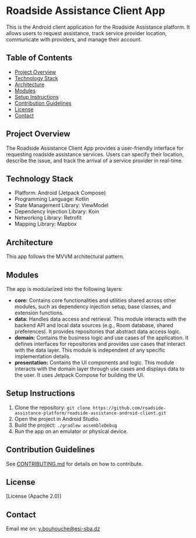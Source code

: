 # Roadside Assistance Client App

This is the Android client application for the Roadside Assistance platform. It allows users to request assistance, track service provider location, communicate with providers, and manage their account.

## Table of Contents

-   [Project Overview](#project-overview)
-   [Technology Stack](#technology-stack)
-   [Architecture](#architecture)
-   [Modules](#modules)
-   [Setup Instructions](#setup-instructions)
-   [Contribution Guidelines](#contribution-guidelines)
-   [License](#license)
-   [Contact](#contact)

## Project Overview

The Roadside Assistance Client App provides a user-friendly interface for requesting roadside assistance services.  Users can specify their location, describe the issue, and track the arrival of a service provider in real-time.

## Technology Stack

-   Platform: Android (Jetpack Compose)
-   Programming Language: Kotlin
-   State Management Library: ViewModel
-   Dependency Injection Library: Koin
-   Networking Library: Retrofit
-   Mapping Library: Mapbox

## Architecture

This app follows the MVVM architectural pattern.

## Modules

The app is modularized into the following layers:

-   **core:** Contains core functionalities and utilities shared across other modules, such as dependency injection setup, base classes, and extension functions.
-   **data:** Handles data access and retrieval. This module interacts with the backend API and local data sources (e.g., Room database, shared preferences).  It provides repositories that abstract data access logic.
-   **domain:** Contains the business logic and use cases of the application. It defines interfaces for repositories and provides use cases that interact with the data layer.  This module is independent of any specific implementation details.
-   **presentation:** Contains the UI components and logic. This module interacts with the domain layer through use cases and displays data to the user. It uses Jetpack Compose for building the UI.

## Setup Instructions

1.  Clone the repository: `git clone https://github.com/roadside-assistance-platform/roadside-assistance-android-client.git`
2.  Open the project in Android Studio.
3.  Build the project: `./gradlew assembleDebug`
4.  Run the app on an emulator or physical device.

## Contribution Guidelines

See [CONTRIBUTING.md](CONTRIBUTING.md) for details on how to contribute.

## License

[License (Apache 2.0)]

## Contact

Email me on: y.bouhouche@esi-sba.dz
